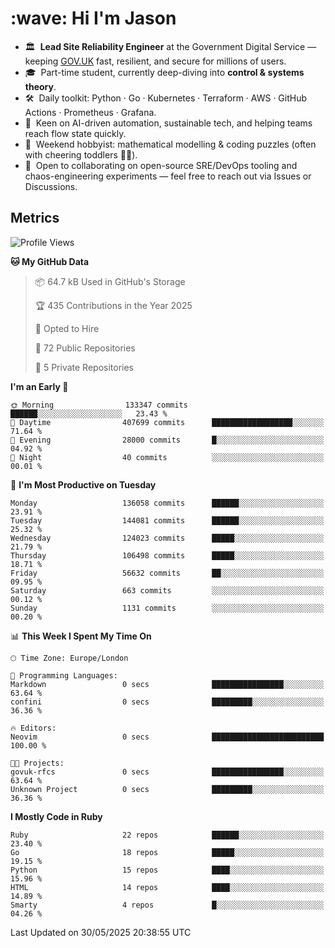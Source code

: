 <h1 align="left" id="jason-title">:wave: Hi I'm Jason</h1>

- 🏛️ &nbsp;**Lead Site Reliability Engineer** at the Government Digital Service — keeping [GOV.UK](https://www.gov.uk/) fast, resilient, and secure for millions of users.  
- 🎓 &nbsp;Part-time student, currently deep-diving into **control & systems theory**.  
- 🛠️ &nbsp;Daily toolkit: Python · Go · Kubernetes · Terraform · AWS · GitHub Actions · Prometheus · Grafana.  
- 🌱 &nbsp;Keen on AI-driven automation, sustainable tech, and helping teams reach flow state quickly.  
- 🧩 &nbsp;Weekend hobbyist: mathematical modelling & coding puzzles (often with cheering toddlers 👶👶). 
- 🤝 &nbsp;Open to collaborating on open-source SRE/DevOps tooling and chaos-engineering experiments — feel free to reach out via Issues or Discussions.


<h2>Metrics</h2>

<!--START_SECTION:waka-->
![Profile Views](http://img.shields.io/badge/Profile%20Views-5-blue)

**🐱 My GitHub Data** 

> 📦 64.7 kB Used in GitHub's Storage 
 > 
> 🏆 435 Contributions in the Year 2025
 > 
> 💼 Opted to Hire
 > 
> 📜 72 Public Repositories 
 > 
> 🔑 5 Private Repositories 
 > 
**I'm an Early 🐤** 

```text
🌞 Morning                133347 commits      ██████░░░░░░░░░░░░░░░░░░░   23.43 % 
🌆 Daytime                407699 commits      ██████████████████░░░░░░░   71.64 % 
🌃 Evening                28000 commits       █░░░░░░░░░░░░░░░░░░░░░░░░   04.92 % 
🌙 Night                  40 commits          ░░░░░░░░░░░░░░░░░░░░░░░░░   00.01 % 
```
📅 **I'm Most Productive on Tuesday** 

```text
Monday                   136058 commits      ██████░░░░░░░░░░░░░░░░░░░   23.91 % 
Tuesday                  144081 commits      ██████░░░░░░░░░░░░░░░░░░░   25.32 % 
Wednesday                124023 commits      █████░░░░░░░░░░░░░░░░░░░░   21.79 % 
Thursday                 106498 commits      █████░░░░░░░░░░░░░░░░░░░░   18.71 % 
Friday                   56632 commits       ██░░░░░░░░░░░░░░░░░░░░░░░   09.95 % 
Saturday                 663 commits         ░░░░░░░░░░░░░░░░░░░░░░░░░   00.12 % 
Sunday                   1131 commits        ░░░░░░░░░░░░░░░░░░░░░░░░░   00.20 % 
```


📊 **This Week I Spent My Time On** 

```text
🕑︎ Time Zone: Europe/London

💬 Programming Languages: 
Markdown                 0 secs              ████████████████░░░░░░░░░   63.64 % 
confini                  0 secs              █████████░░░░░░░░░░░░░░░░   36.36 % 

🔥 Editors: 
Neovim                   0 secs              █████████████████████████   100.00 % 

🐱‍💻 Projects: 
govuk-rfcs               0 secs              ████████████████░░░░░░░░░   63.64 % 
Unknown Project          0 secs              █████████░░░░░░░░░░░░░░░░   36.36 % 
```

**I Mostly Code in Ruby** 

```text
Ruby                     22 repos            ██████░░░░░░░░░░░░░░░░░░░   23.40 % 
Go                       18 repos            █████░░░░░░░░░░░░░░░░░░░░   19.15 % 
Python                   15 repos            ████░░░░░░░░░░░░░░░░░░░░░   15.96 % 
HTML                     14 repos            ████░░░░░░░░░░░░░░░░░░░░░   14.89 % 
Smarty                   4 repos             █░░░░░░░░░░░░░░░░░░░░░░░░   04.26 % 
```




 Last Updated on 30/05/2025 20:38:55 UTC
<!--END_SECTION:waka-->

<!-- links -->

[issues page]: https://github.com/jasonBirchall/jasonBirchall/issues "jasonBirchall/issues"
